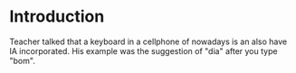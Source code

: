 # Introduction

Teacher talked that a keyboard in a cellphone of nowadays is an also have IA incorporated. His example was the suggestion of "dia" after you type "bom".